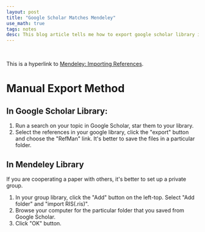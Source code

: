 ```yaml
---
layout: post
title: "Google Scholar Matches Mendeley"
use_math: true
tags: notes
desc: This blog article tells me how to export google scholar library into mendeley efficiently.
---
```


<br>

This is a hyperlink to [Mendeley: Importing References](https://resources.library.lemoyne.edu/mendeley/importing-references/google-scholar). 

# Manual Export Method

## In Google Scholar Library:

1. Run a search on your topic in Google Scholar, star them to your library.
2. Select the references in your google library, click the "export" button and choose the "RefMan" link. It's better to save the files in a particular folder.

## In Mendeley Library

If you are cooperating a paper with others, it's better to set up a private group.

1. In your group library, click the "Add" button on the left-top. Select "Add folder" and "import RIS(.ris)".
2. Browse your computer for the particular folder that you saved from Google Scholar.
3. Click "OK" button.